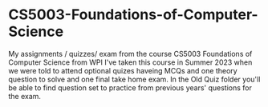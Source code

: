 # CS5003-Foundations-of-Computer-Science
My assignments / quizzes/ exam from the course CS5003 Foundations of Computer Science from WPI
I've taken this course in Summer 2023 when we were told to attend optional quizes haveing MCQs and one theory question to solve and one final take home exam.
In the Old Quiz folder you'll be able to find question set to practice from previous years' questions for the exam.
